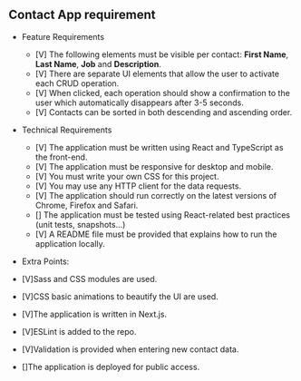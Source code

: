 ## Contact App requirement

- Feature Requirements

  - [V] The following elements must be visible per contact: **First Name**, **Last Name**, **Job** and **Description**.
  - [V] There are separate UI elements that allow the user to activate each CRUD operation.
  - [V] When clicked, each operation should show a confirmation to the user which automatically disappears after 3-5 seconds.
  - [V] Contacts can be sorted in both descending and ascending order.

- Technical Requirements

  - [V] The application must be written using React and TypeScript as the front-end.
  - [V] The application must be responsive for desktop and mobile.
  - [V] You must write your own CSS for this project.
  - [V] You may use any HTTP client for the data requests.
  - [V] The application should run correctly on the latest versions of Chrome, Firefox and Safari.
  - [] The application must be tested using React-related best practices (unit tests,
    snapshots...)
  - [V] A README file must be provided that explains how to run the application locally.

- Extra Points:
- [V]Sass and CSS modules are used.
- [V]CSS basic animations to beautify the UI are used.
- [V]The application is written in Next.js.
- [V]ESLint is added to the repo.
- [V]Validation is provided when entering new contact data.
- []The application is deployed for public access.
